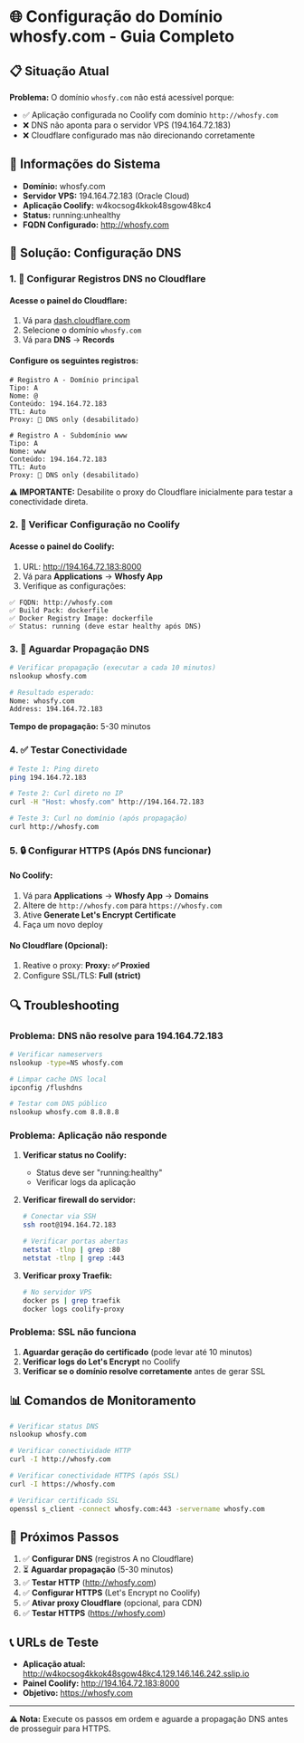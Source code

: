 # 🌐 Configuração do Domínio whosfy.com - Guia Completo

## 📋 Situação Atual

**Problema:** O domínio `whosfy.com` não está acessível porque:
- ✅ Aplicação configurada no Coolify com domínio `http://whosfy.com`
- ❌ DNS não aponta para o servidor VPS (194.164.72.183)
- ❌ Cloudflare configurado mas não direcionando corretamente

## 🎯 Informações do Sistema

- **Domínio:** whosfy.com
- **Servidor VPS:** 194.164.72.183 (Oracle Cloud)
- **Aplicação Coolify:** w4kocsog4kkok48sgow48kc4
- **Status:** running:unhealthy
- **FQDN Configurado:** http://whosfy.com

## 🚀 Solução: Configuração DNS

### 1. 📝 Configurar Registros DNS no Cloudflare

#### Acesse o painel do Cloudflare:
1. Vá para [dash.cloudflare.com](https://dash.cloudflare.com)
2. Selecione o domínio `whosfy.com`
3. Vá para **DNS** → **Records**

#### Configure os seguintes registros:

```dns
# Registro A - Domínio principal
Tipo: A
Nome: @
Conteúdo: 194.164.72.183
TTL: Auto
Proxy: 🔴 DNS only (desabilitado)

# Registro A - Subdomínio www
Tipo: A
Nome: www
Conteúdo: 194.164.72.183
TTL: Auto
Proxy: 🔴 DNS only (desabilitado)
```

**⚠️ IMPORTANTE:** Desabilite o proxy do Cloudflare inicialmente para testar a conectividade direta.

### 2. 🔧 Verificar Configuração no Coolify

#### Acesse o painel do Coolify:
1. URL: http://194.164.72.183:8000
2. Vá para **Applications** → **Whosfy App**
3. Verifique as configurações:

```
✅ FQDN: http://whosfy.com
✅ Build Pack: dockerfile
✅ Docker Registry Image: dockerfile
✅ Status: running (deve estar healthy após DNS)
```

### 3. 🔄 Aguardar Propagação DNS

```bash
# Verificar propagação (executar a cada 10 minutos)
nslookup whosfy.com

# Resultado esperado:
Nome: whosfy.com
Address: 194.164.72.183
```

**Tempo de propagação:** 5-30 minutos

### 4. ✅ Testar Conectividade

```bash
# Teste 1: Ping direto
ping 194.164.72.183

# Teste 2: Curl direto no IP
curl -H "Host: whosfy.com" http://194.164.72.183

# Teste 3: Curl no domínio (após propagação)
curl http://whosfy.com
```

### 5. 🔒 Configurar HTTPS (Após DNS funcionar)

#### No Coolify:
1. Vá para **Applications** → **Whosfy App** → **Domains**
2. Altere de `http://whosfy.com` para `https://whosfy.com`
3. Ative **Generate Let's Encrypt Certificate**
4. Faça um novo deploy

#### No Cloudflare (Opcional):
1. Reative o proxy: **Proxy: ✅ Proxied**
2. Configure SSL/TLS: **Full (strict)**

## 🔍 Troubleshooting

### Problema: DNS não resolve para 194.164.72.183

```bash
# Verificar nameservers
nslookup -type=NS whosfy.com

# Limpar cache DNS local
ipconfig /flushdns

# Testar com DNS público
nslookup whosfy.com 8.8.8.8
```

### Problema: Aplicação não responde

1. **Verificar status no Coolify:**
   - Status deve ser "running:healthy"
   - Verificar logs da aplicação

2. **Verificar firewall do servidor:**
   ```bash
   # Conectar via SSH
   ssh root@194.164.72.183
   
   # Verificar portas abertas
   netstat -tlnp | grep :80
   netstat -tlnp | grep :443
   ```

3. **Verificar proxy Traefik:**
   ```bash
   # No servidor VPS
   docker ps | grep traefik
   docker logs coolify-proxy
   ```

### Problema: SSL não funciona

1. **Aguardar geração do certificado** (pode levar até 10 minutos)
2. **Verificar logs do Let's Encrypt** no Coolify
3. **Verificar se o domínio resolve corretamente** antes de gerar SSL

## 📊 Comandos de Monitoramento

```bash
# Verificar status DNS
nslookup whosfy.com

# Verificar conectividade HTTP
curl -I http://whosfy.com

# Verificar conectividade HTTPS (após SSL)
curl -I https://whosfy.com

# Verificar certificado SSL
openssl s_client -connect whosfy.com:443 -servername whosfy.com
```

## 🎯 Próximos Passos

1. ✅ **Configurar DNS** (registros A no Cloudflare)
2. ⏳ **Aguardar propagação** (5-30 minutos)
3. ✅ **Testar HTTP** (http://whosfy.com)
4. ✅ **Configurar HTTPS** (Let's Encrypt no Coolify)
5. ✅ **Ativar proxy Cloudflare** (opcional, para CDN)
6. ✅ **Testar HTTPS** (https://whosfy.com)

## 📞 URLs de Teste

- **Aplicação atual:** http://w4kocsog4kkok48sgow48kc4.129.146.146.242.sslip.io
- **Painel Coolify:** http://194.164.72.183:8000
- **Objetivo:** https://whosfy.com

---

**⚠️ Nota:** Execute os passos em ordem e aguarde a propagação DNS antes de prosseguir para HTTPS.